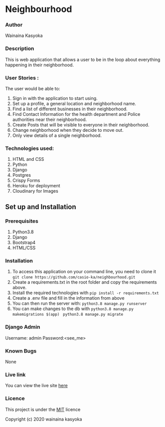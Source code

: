 # Neighbourhood

###  Author
Wainaina Kasyoka

### Description
This is web application that allows a user to be in the loop about everything happening in their neighborhood.

### User Stories :
The user would be able to:

1. Sign in with the application to start using.
1. Set up a profile, a general location and neighborhood name.
1. Find a list of different businesses in their neighborhood.
1. Find Contact Information for the health department and Police authorities near their neighborhood.
1. Create Posts that will be visible to everyone in their neighborhood.
1. Change neighborhood when they decide to move out.
1. Only view details of a single neighborhood.

### Technologies used: 
1. HTML and CSS
2. Python
3. Django
1. Postgres
1. Crispy Forms
1. Heroku for deployment
1. Cloudinary for Images

## Set up and Installation
### Prerequisites

1. Python3.8
1. Django
1. Bootstrap4
1. HTML/CSS


### Installation
1. To access this application on your command line, you need to clone it 
`git clone https://github.com/casio-ka/neighbourhood.git`
1. Create a requirements.txt in the root folder and copy the requirements above.
1. Install the required technologies with
`pip install -r requirements.txt`
1. Create a .env file and fill in the information from above 
1. You can then run the server with:
`python3.8 manage.py runserver`
1. You can make changes to the db with
`python3.8 manage.py makemigrations $(app) `
`python3.8 manage.py migrate`


### Django Admin
Username: admin
Password:<see_me>

### Known Bugs
None

### Live link
You can view the live site [here](https://neigh-bour-hood.herokuapp.com)
### Licence
This project is under the [MIT](https://github.com/casio-ka/neighbourhood/blob/master/LICENSE) licence

Copyright (c) 2020 wainaina kasyoka
